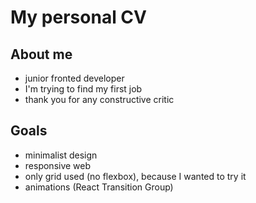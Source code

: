 # My personal CV

## About me

- junior fronted developer
- I'm trying to find my first job
- thank you for any constructive critic

## Goals

- minimalist design
- responsive web
- only grid used (no flexbox), because I wanted to try it
- animations (React Transition Group)
